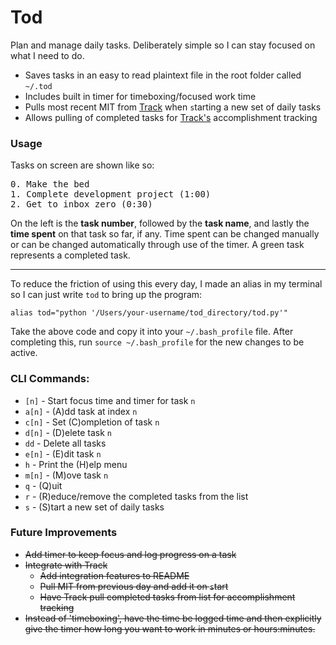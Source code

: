 # Tod

Plan and manage daily tasks. Deliberately simple so I can stay focused on what I need to do. 
 
* Saves tasks in an easy to read plaintext file in the root folder called `~/.tod`
* Includes built in timer for timeboxing/focused work time 
* Pulls most recent MIT from [Track](https://github.com/milofultz/track) when `s`tarting a new set of daily tasks
* Allows pulling of completed tasks for [Track's](https://github.com/milofultz/track) accomplishment tracking  


### Usage

Tasks on screen are shown like so:

<pre>
0. Make the bed
1. Complete development project (1:00)
2. Get to inbox zero (0:30)
</pre>

On the left is the **task number**, followed by the **task name**, and lastly the **time spent** on that task so far, if any. Time spent can be changed manually or can be changed automatically through use of the timer. A green task represents a completed task.

---

To reduce the friction of using this every day, I made an alias in my terminal so I can just write `tod` to bring up the program:

`alias tod="python '/Users/your-username/tod_directory/tod.py'"`

Take the above code and copy it into your `~/.bash_profile` file. After completing this, run `source ~/.bash_profile` for the new changes to be active.


### CLI Commands:

* `[n]` - Start focus time and timer for task `n`
* `a[n]` - (A)dd task at index `n`
* `c[n]` - Set (C)ompletion of task `n`
* `d[n]` - (D)elete task `n`
* `dd` - Delete all tasks
* `e[n]` - (E)dit task `n`
* `h` - Print the (H)elp menu
* `m[n]` - (M)ove task `n`
* `q` - (Q)uit
* `r` - (R)educe/remove the completed tasks from the list
* `s` - (S)tart a new set of daily tasks


### Future Improvements

* ~~Add timer to keep focus and log progress on a task~~
* ~~Integrate with Track~~
	* ~~Add integration features to README~~
	* ~~Pull MIT from previous day and add it on `s`tart~~
	* ~~Have Track pull completed tasks from list for accomplishment tracking~~
* ~~Instead of 'timeboxing', have the time be logged time and then explicitly give the timer how long you want to work in minutes or hours:minutes.~~
